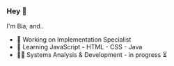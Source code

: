 ### Hey 👋

I'm Bia, and..

- 🔭 Working on Implementation Specialist
- 🌱 Learning JavaScript - HTML - CSS - Java
- 👩‍🎓 Systems Analysis & Development - in progress ⏳
